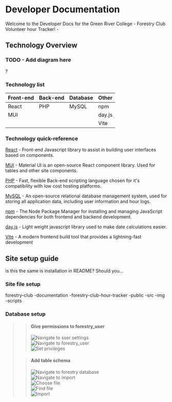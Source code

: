 # Developer Documentation
Welcome to the Developer Docs for the Green River College 
    - Forestry Club Volunteer hour Tracker! - 

## Technology Overview

### TODO - Add diagram here
?

### Technology list

| Front-end | Back-end | Database | Other  |
| --------- | -------- | -------- | ------ |
| React     | PHP      | MySQL    | npm    |
| MUI       |          |          | day.js |
|           |          |          | Vite   |

### Technology quick-reference

[React](https://react.dev/reference/react) - Front-end Javascript library to assist in building user interfaces based on components.

[MUI](https://mui.com/material-ui/getting-started/) - Material UI is an open-source React component library. Used for tables and other site components.

[PHP](https://www.php.net/) -  Fast, flexible Back-end scripting language chosen for it's compatibility with low cost hosting platforms.

[MySQL](https://www.mysql.com/) -  An open-source relational database management system, used for storing all application data, including user information and hour logs.

[npm](https://docs.npmjs.com/downloading-and-installing-node-js-and-npm/) - The Node Package Manager for installing and managing JavaScript dependencies for both frontend and backend development.

[day.js](https://day.js.org/) - Light weight javascript library used to make date calculations easier.

[Vite](https://vite.dev/) - A modern frontend build tool that provides a lightning-fast development 

## Site setup guide
is this the same is installation in README?
Should you...

### Site file setup
forestry-club
    -documentation
    -forestry-club-hour-tracker
        -public
        -src
    -img
    -scripts

### Database setup
>> #### Give permissions to forestry_user
>> ![Navigate to sser settings](../img/Navigate_To_User_Settings.png)\
>> ![Navigate to forestry_user](../img/Navigate_To_Forestry_User.png)\
>> ![Set privileges](../img/Set_Privileges.png)
> 
>> #### Add table schema
>> ![Navigate to forestry database](../img/Navigate_To_Forestry_DB.png)\
>> ![Navigate to import](../img/Navigate_To_Import.png)\
>> ![Choose file](../img/Choose_File.png)\
>> ![Find file](../img/Find_File.png)\
>> ![Import](../img/Import_Schema.png)